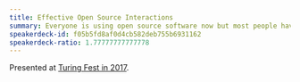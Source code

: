 ```yaml
---
title: Effective Open Source Interactions
summary: Everyone is using open source software now but most people have not figured out how to interact effectively with the open source software community.
speakerdeck-id: f05b5fd8af0d4cb582deb755b6931162
speakerdeck-ratio: 1.77777777777778
---
```

Presented at [Turing Fest in 2017](https://www.turingfest.com/2017/engineering/mike-mcquaid).
